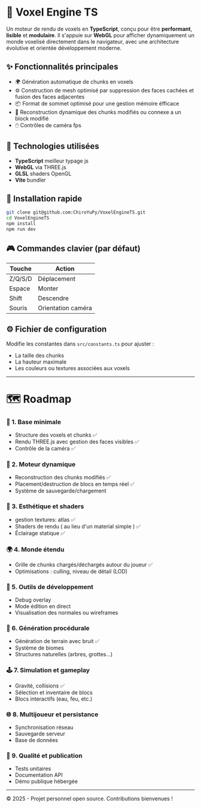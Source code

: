 # 🧱 Voxel Engine TS

Un moteur de rendu de voxels en **TypeScript**, conçu pour être **performant**, **lisible** et **modulaire**. Il s'appuie sur **WebGL** pour afficher dynamiquement un monde voxelisé directement dans le navigateur, avec une architecture évolutive et orientée développement moderne.

## ✨ Fonctionnalités principales

- 🌍 Génération automatique de chunks en voxels
- ⚙️ Construction de mesh optimisé par suppression des faces cachées et fusion des faces adjacentes
- 📦 Format de sommet optimisé pour une gestion mémoire éfficace
- 🔄 Reconstruction dynamique des chunks modifiés ou connexe a un block modifié
- 🖱️ Contrôles de caméra fps

## 🧰 Technologies utilisées

- **TypeScript** meilleur typage js
- **WebGL** via THREE.js
- **GLSL** shaders OpenGL
- **Vite** bundler

## 🚀 Installation rapide

```bash
git clone git@github.com:ChiroYuPy/VoxelEngineTS.git
cd VoxelEngineTS
npm install
npm run dev
```

## 🎮 Commandes clavier (par défaut)

| Touche  | Action               |
|---------|----------------------|
| Z/Q/S/D | Déplacement          |
| Espace  | Monter               |
| Shift   | Descendre            |
| Souris  | Orientation caméra   |

## ⚙️ Fichier de configuration

Modifie les constantes dans `src/constants.ts` pour ajuster :
- La taille des chunks
- La hauteur maximale
- Les couleurs ou textures associées aux voxels

---

# 🗺️ Roadmap

### 🔰 1. Base minimale
- Structure des voxels et chunks ✅
- Rendu THREE.js avec gestion des faces visibles ✅
- Contrôle de la caméra ✅

### 🔄 2. Moteur dynamique
- Reconstruction des chunks modifiés ✅
- Placement/destruction de blocs en temps réel ✅
- Système de sauvegarde/chargement

### 🎨 3. Esthétique et shaders
- gestion textures: atlas ✅
- Shaders de rendu ( au lieu d'un material simple ) ✅
- Éclairage statique ✅

### 🌍 4. Monde étendu
- Grille de chunks chargés/déchargés autour du joueur ✅
- Optimisations : culling, niveau de détail (LOD)

### 🧰 5. Outils de développement
- Debug overlay
- Mode édition en direct
- Visualisation des normales ou wireframes

### 🌱 6. Génération procédurale
- Génération de terrain avec bruit ✅
- Système de biomes
- Structures naturelles (arbres, grottes…)

### 🕹️ 7. Simulation et gameplay
- Gravité, collisions ✅
- Sélection et inventaire de blocs
- Blocs interactifs (eau, feu, etc.)

### 🌐 8. Multijoueur et persistance
- Synchronisation réseau
- Sauvegarde serveur
- Base de données

### 🧪 9. Qualité et publication
- Tests unitaires
- Documentation API
- Démo publique hébergée

---

© 2025 - Projet personnel open source. Contributions bienvenues !
